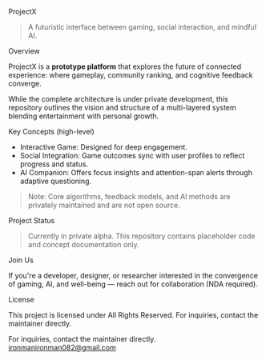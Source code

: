  ProjectX


> A futuristic interface between gaming, social interaction, and mindful AI.



 Overview

ProjectX is a **prototype platform** that explores the future of connected experience: where gameplay, community ranking, and cognitive feedback converge.

While the complete architecture is under private development, this repository outlines the vision and structure of a multi-layered system blending entertainment with personal growth.



  Key Concepts (high-level)

-  Interactive Game: Designed for deep engagement.
-  Social Integration: Game outcomes sync with user profiles to reflect progress and status.
-  AI Companion: Offers focus insights and attention-span alerts through adaptive questioning.

> Note: Core algorithms, feedback models, and AI methods are privately maintained and are not open source.



  Project Status

> Currently in private alpha. This repository contains placeholder code and concept documentation only.



  Join Us

If you're a developer, designer, or researcher interested in the convergence of gaming, AI, and well-being — reach out for collaboration (NDA required).



  License

This project is licensed under All Rights Reserved.
For inquiries, contact the maintainer directly.

For inquiries, contact the maintainer directly.
ironmanironman082@gmail.com
